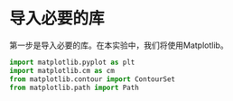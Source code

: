 # 导入必要的库

第一步是导入必要的库。在本实验中，我们将使用Matplotlib。

```python
import matplotlib.pyplot as plt
import matplotlib.cm as cm
from matplotlib.contour import ContourSet
from matplotlib.path import Path
```
